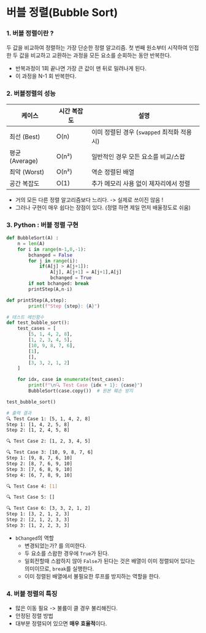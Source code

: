 # 버블 정렬(Bubble Sort)
### 1. 버블 정렬이란 ?
두 값을 비교하여 정렬하는 가장 단순한 정렬 알고리즘.
첫 번째 원소부터 시작하여 인접한 두 값을 비교하고 교환하는 과정을 모든 요소를 순회하는 동안 반복한다.
* 반복과정이 1회 끝나면 가장 큰 값이 맨 뒤로 밀려나게 된다.
* 이 과정을 N-1 회 반복한다.


### 2. 버블정렬의 성능
| 케이스         | 시간 복잡도 | 설명                                      |
|----------------|-------------|-------------------------------------------|
| 최선 (Best)    | O(n)        | 이미 정렬된 경우 (`swapped` 최적화 적용 시) |
| 평균 (Average) | O(n²)       | 일반적인 경우 모든 요소를 비교/스왑        |
| 최악 (Worst)   | O(n²)       | 역순 정렬된 배열                           |
| 공간 복잡도    | O(1)        | 추가 메모리 사용 없이 제자리에서 정렬      |
* 거의 모든 다른 정렬 알고리즘보다 느리다. -> 실제로 쓰이진 않음 !
* 그러나 구현이 매우 쉽다는 장점이 있다. (정렬 하면 제일 먼저 배울정도로 쉬움) 

### 3. Python : 버블 정렬 구현
``` python
def BubbleSort(A) :
    n = len(A)
    for i in range(n-1,0,-1):
        bchanged = False
        for j in range(i):
            if(A[j] > A[j+1]):
                A[j], A[j+1] = A[j+1],A[j]
                bchanged = True
        if not bchanged: break
        printStep(A,n-i)

def printStep(A,step):
        print(f"Step {step}: {A}")

# 테스트 메인함수
def test_bubble_sort():
    test_cases = [
        [5, 1, 4, 2, 8],
        [1, 2, 3, 4, 5],
        [10, 9, 8, 7, 6],
        [1],
        [],
        [3, 3, 2, 1, 2]
    ]

    for idx, case in enumerate(test_cases):
        print(f"\n🔍 Test Case {idx + 1}: {case}")
        BubbleSort(case.copy())  # 원본 훼손 방지

test_bubble_sort()
```
```bash
# 출력 결과
🔍 Test Case 1: [5, 1, 4, 2, 8]
Step 1: [1, 4, 2, 5, 8]
Step 2: [1, 2, 4, 5, 8]

🔍 Test Case 2: [1, 2, 3, 4, 5]

🔍 Test Case 3: [10, 9, 8, 7, 6]
Step 1: [9, 8, 7, 6, 10]
Step 2: [8, 7, 6, 9, 10]
Step 3: [7, 6, 8, 9, 10]
Step 4: [6, 7, 8, 9, 10]

🔍 Test Case 4: [1]

🔍 Test Case 5: []

🔍 Test Case 6: [3, 3, 2, 1, 2]
Step 1: [3, 2, 1, 2, 3]
Step 2: [2, 1, 2, 3, 3]
Step 3: [1, 2, 2, 3, 3]
```
* `bChanged`의 역할
    * 변경되었는가? 를 의미한다.
    * 두 요소를 스왑한 경우에 `True`가 된다.
    * 일회전할때 스왑하지 않아 `False`가 된다는 것은 배열이 이미 정렬되어 있다는 의미이므로, `break`를 실행한다.
    * 이미 정렬된 배열에서 불필요한 루프를 방지하는 역할을 한다.

### 4. 버블 정렬의 특징
- 많은 이동 필요 -> 불륨이 클 경우 불리해진다.
- 안정된 정렬 방법
- 대부분 정렬되어 있으면 **매우 효율적**이다.

